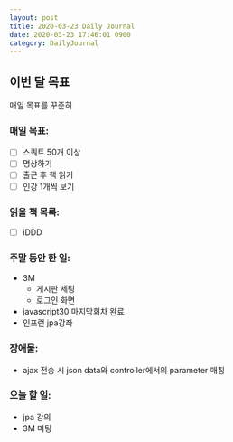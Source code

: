 ```yaml
---
layout: post
title: 2020-03-23 Daily Journal
date: 2020-03-23 17:46:01 0900
category: DailyJournal
---
```


## 이번 달 목표
매일 목표를 꾸준히

### 매일 목표:
- [ ] 스쿼트 50개 이상
- [ ] 명상하기
- [ ] 출근 후 책 읽기
- [ ] 인강 1개씩 보기

### 읽을 책 목록:
- [ ] iDDD

### 주말 동안 한 일:
* 3M
  * 게시판 세팅
  * 로그인 화면
* javascript30 마지막회차 완료
* 인프런 jpa강좌

### 장애물:
* ajax 전송 시 json data와 controller에서의 parameter 매칭

### 오늘 할 일:
* jpa 강의
* 3M 미팅